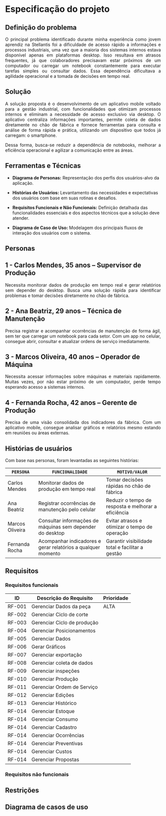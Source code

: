 # Especificação do projeto

## Definição do problema

<p align="justify">O principal problema identificado durante minha experiência como jovem aprendiz na Stellantis foi a dificuldade de acesso rápido a informações e processos industriais, uma vez que a maioria dos sistemas internos estava disponível apenas em plataformas desktop. Isso resultava em atrasos frequentes, já que colaboradores precisavam estar próximos de um computador ou carregar um notebook constantemente para executar tarefas simples ou consultar dados. Essa dependência dificultava a agilidade operacional e a tomada de decisões em tempo real.</p>

## Solução

<p align="justify">A solução proposta é o desenvolvimento de um aplicativo mobile voltado para a gestão industrial, com funcionalidades que otimizam processos internos e eliminam a necessidade de acesso exclusivo via desktop. O aplicativo centraliza informações importantes, permite coleta de dados diretamente no chão de fábrica e fornece ferramentas para consulta e análise de forma rápida e prática, utilizando um dispositivo que todos já carregam: o smartphone.
</p>

<p align="justify">Dessa forma, busca-se reduzir a dependência de notebooks, melhorar a eficiência operacional e agilizar a comunicação entre as áreas.</p>

## Ferramentas e Técnicas

- **Diagrama de Personas:** Representação dos perfis dos usuários-alvo da aplicação.

- **Histórias de Usuários:** Levantamento das necessidades e expectativas dos usuários com base em suas rotinas e desafios.

- **Requisitos Funcionais e Não Funcionais:** Definição detalhada das funcionalidades essenciais e dos aspectos técnicos que a solução deve atender.

- **Diagrama de Caso de Uso:** Modelagem dos principais fluxos de interação dos usuários com o sistema.

## Personas

## 1 - Carlos Mendes, 35 anos – Supervisor de Produção
<p align="justify">Necessita monitorar dados de produção em tempo real e gerar relatórios sem depender do desktop. Busca uma solução rápida para identificar problemas e tomar decisões diretamente no chão de fábrica.</p>

## 2 - Ana Beatriz, 29 anos – Técnica de Manutenção
<p align="justify">Precisa registrar e acompanhar ocorrências de manutenção de forma ágil, sem ter que carregar um notebook para cada setor. Com um app no celular, consegue abrir, consultar e atualizar ordens de serviço imediatamente.</p>

## 3 - Marcos Oliveira, 40 anos – Operador de Máquina
<p align="justify">Necessita acessar informações sobre máquinas e materiais rapidamente. Muitas vezes, por não estar próximo de um computador, perde tempo esperando acesso a sistemas internos.</p>

## 4 - Fernanda Rocha, 42 anos – Gerente de Produção
<p align="justify">Precisa de uma visão consolidada dos indicadores da fábrica. Com um aplicativo mobile, consegue analisar gráficos e relatórios mesmo estando em reuniões ou áreas externas.</p>

## Histórias de usuários
Com base nas personas, foram levantadas as seguintes histórias:

|`PERSONA`|  `FUNCIONALIDADE` | `MOTIVO/VALOR`                 |
|--------------------|------------------------------------|----------------------------------------|
|Carlos Mendes     | Monitorar dados de produção em tempo real    | Tomar decisões rápidas no chão de fábrica |
|Ana Beatriz         | Registrar ocorrências de manutenção pelo celular | Reduzir o tempo de resposta e melhorar a eficiência |
|Marcos Oliveira    | Consultar informações de máquinas sem depender do desktop | Evitar atrasos e otimizar o tempo de operação |
|Fernanda Rocha    | 	Acompanhar indicadores e gerar relatórios a qualquer momento | Garantir visibilidade total e facilitar a gestão |

## Requisitos

### Requisitos funcionais

|ID    |   Descrição do Requisito    | Prioridade |
|------|-----------------------------|------------|
|RF-001| Gerenciar Dados da peça     |    ALTA    | 
|RF-002| Gerenciar Ciclo de corte    |        |
|RF-003| Gerenciar Ciclo de produção |        |
|RF-004| Gerenciar Posicionamentos   |       |
|RF-005| Gerenciar Dados             |      |
|RF-006| Gerar Gráficos              |       |
|RF-007| Gerenciar exportação        |       |
|RF-008| Gerenciar coleta de dados   |        |
|RF-009| Gerenciar inspeções         |       |
|RF-010| Gerenciar Produção          |       |
|RF-011| Gerenciar Ordem de Serviço  |       |
|RF-012| Gerenciar Edições           |       |
|RF-013| Gerenciar Histórico         |       |
|RF-014| Gerenciar Estoque           |       |
|RF-014| Gerenciar Consumo           |       |
|RF-014| Gerenciar Cadastro          |       |
|RF-014| Gerenciar Ocorrências       |       |
|RF-014| Gerenciar Preventivas       |       |
|RF-014| Gerenciar Custos            |       |
|RF-014| Gerenciar Propostas         |       |


### Requisitos não funcionais

## Restrições

## Diagrama de casos de uso




